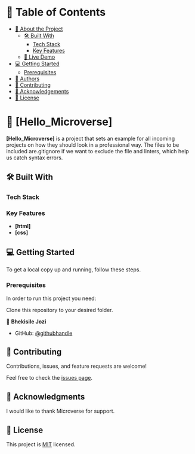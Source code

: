 


<!-- TABLE OF CONTENTS -->

# 📗 Table of Contents

- [📖 About the Project](#about-project)
  - [🛠 Built With](#built-with)
    - [Tech Stack](#tech-stack)
    - [Key Features](#key-features)
  - [🚀 Live Demo](#live-demo)
- [💻 Getting Started](#getting-started)
  - [Prerequisites](#prerequisites)
- [👥 Authors](#authors)
- [🤝 Contributing](#contributing)
- [🙏 Acknowledgements](#acknowledgements)
- [📝 License](#license)

<!-- PROJECT DESCRIPTION -->

# 📖 [Hello_Microverse] <a name="about-project"></a>

**[Hello_Microverse]** is a project that sets an example for all incoming projects on how they should look in a professional way. The files to be included are.gitignore if we want to exclude the file and linters, which help us catch syntax errors.


## 🛠 Built With <a name="built-with"></a>

### Tech Stack <a name="tech-stack"></a>

<!-- Features -->

### Key Features <a name="key-features"></a>

- **[html]**
- **[css]**


<!-- GETTING STARTED -->

## 💻 Getting Started <a name="getting-started"></a>

To get a local copy up and running, follow these steps.

### Prerequisites

In order to run this project you need:

Clone this repository to your desired folder.


<!-- AUTHORS -->

👤 **Bhekisile Jozi**

- GitHub: [@githubhandle](https://github.com/bhekisile)


<!-- CONTRIBUTING -->

## 🤝 Contributing <a name="contributing"></a>

Contributions, issues, and feature requests are welcome!

Feel free to check the [issues page](../../issues/).


<!-- ACKNOWLEDGEMENTS -->

## 🙏 Acknowledgments <a name="acknowledgements"></a>

I would like to thank Microverse for support.


<!-- LICENSE -->

## 📝 License <a name="license"></a>

This project is [MIT](./LICENSE) licensed.

